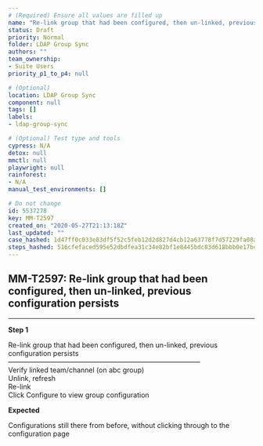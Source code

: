 ```yaml
---
# (Required) Ensure all values are filled up
name: "Re-link group that had been configured, then un-linked, previous configuration persists"
status: Draft
priority: Normal
folder: LDAP Group Sync
authors: ""
team_ownership: 
- Suite Users
priority_p1_to_p4: null

# (Optional)
location: LDAP Group Sync
component: null
tags: []
labels: 
- ldap-group-sync

# (Optional) Test type and tools
cypress: N/A
detox: null
mmctl: null
playwright: null
rainforest: 
- N/A
manual_test_environments: []

# Do not change
id: 5537278
key: MM-T2597
created_on: "2020-05-27T21:13:18Z"
last_updated: ""
case_hashed: 1d47ff0c033e83df5f52c5feb12d2d827d4cb12a63778f7d57229fa08ae908769f8faac96a1e121981420f8807559be9
steps_hashed: 516cfefaced595e52dbdfea31c34e82bf1e8445bdc83d618bbb0e17bc0496b9fb68a77649a30d8846cdcc26663c1db38
---
```


<!-- (Auto-generated) Based on frontmatter's "key" and "name" -->

## MM-T2597: Re-link group that had been configured, then un-linked, previous configuration persists

---

**Step 1**

Re-link group that had been configured, then un-linked, previous configuration persists\
————————————————————————————\
Verify linked team/channel (on abc group)\
Unlink, refresh\
Re-link\
Click Configure to view group configuration

**Expected**

Configurations still there from before, without clicking through to the configuration page
